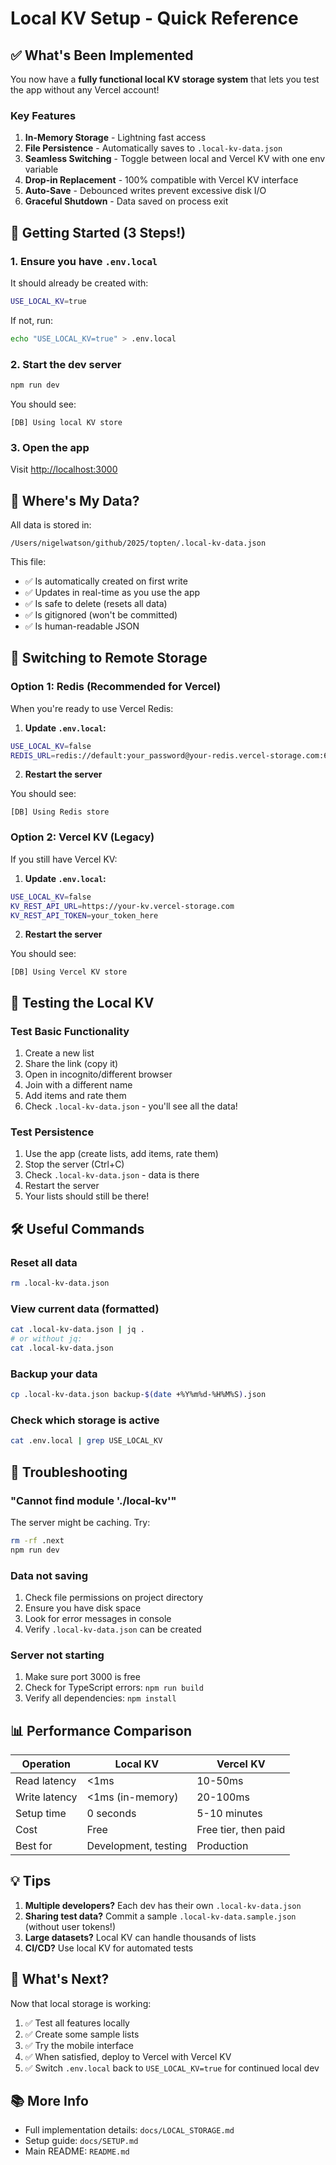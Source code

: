 # Local KV Setup - Quick Reference

## ✅ What's Been Implemented

You now have a **fully functional local KV storage system** that lets you test the app without any Vercel account!

### Key Features

1. **In-Memory Storage** - Lightning fast access
2. **File Persistence** - Automatically saves to `.local-kv-data.json`
3. **Seamless Switching** - Toggle between local and Vercel KV with one env variable
4. **Drop-in Replacement** - 100% compatible with Vercel KV interface
5. **Auto-Save** - Debounced writes prevent excessive disk I/O
6. **Graceful Shutdown** - Data saved on process exit

## 🚀 Getting Started (3 Steps!)

### 1. Ensure you have `.env.local`

It should already be created with:
```bash
USE_LOCAL_KV=true
```

If not, run:
```bash
echo "USE_LOCAL_KV=true" > .env.local
```

### 2. Start the dev server

```bash
npm run dev
```

You should see:
```
[DB] Using local KV store
```

### 3. Open the app

Visit [http://localhost:3000](http://localhost:3000)

## 📁 Where's My Data?

All data is stored in:
```
/Users/nigelwatson/github/2025/topten/.local-kv-data.json
```

This file:
- ✅ Is automatically created on first write
- ✅ Updates in real-time as you use the app
- ✅ Is safe to delete (resets all data)
- ✅ Is gitignored (won't be committed)
- ✅ Is human-readable JSON

## 🔄 Switching to Remote Storage

### Option 1: Redis (Recommended for Vercel)

When you're ready to use Vercel Redis:

1. **Update `.env.local`:**
```bash
USE_LOCAL_KV=false
REDIS_URL=redis://default:your_password@your-redis.vercel-storage.com:6379
```

2. **Restart the server**

You should see:
```
[DB] Using Redis store
```

### Option 2: Vercel KV (Legacy)

If you still have Vercel KV:

1. **Update `.env.local`:**
```bash
USE_LOCAL_KV=false
KV_REST_API_URL=https://your-kv.vercel-storage.com
KV_REST_API_TOKEN=your_token_here
```

2. **Restart the server**

You should see:
```
[DB] Using Vercel KV store
```

## 🧪 Testing the Local KV

### Test Basic Functionality

1. Create a new list
2. Share the link (copy it)
3. Open in incognito/different browser
4. Join with a different name
5. Add items and rate them
6. Check `.local-kv-data.json` - you'll see all the data!

### Test Persistence

1. Use the app (create lists, add items, rate them)
2. Stop the server (Ctrl+C)
3. Check `.local-kv-data.json` - data is there
4. Restart the server
5. Your lists should still be there!

## 🛠️ Useful Commands

### Reset all data
```bash
rm .local-kv-data.json
```

### View current data (formatted)
```bash
cat .local-kv-data.json | jq .
# or without jq:
cat .local-kv-data.json
```

### Backup your data
```bash
cp .local-kv-data.json backup-$(date +%Y%m%d-%H%M%S).json
```

### Check which storage is active
```bash
cat .env.local | grep USE_LOCAL_KV
```

## 🐛 Troubleshooting

### "Cannot find module './local-kv'"

The server might be caching. Try:
```bash
rm -rf .next
npm run dev
```

### Data not saving

1. Check file permissions on project directory
2. Ensure you have disk space
3. Look for error messages in console
4. Verify `.local-kv-data.json` can be created

### Server not starting

1. Make sure port 3000 is free
2. Check for TypeScript errors: `npm run build`
3. Verify all dependencies: `npm install`

## 📊 Performance Comparison

| Operation | Local KV | Vercel KV |
|-----------|----------|-----------|
| Read latency | <1ms | 10-50ms |
| Write latency | <1ms (in-memory) | 20-100ms |
| Setup time | 0 seconds | 5-10 minutes |
| Cost | Free | Free tier, then paid |
| Best for | Development, testing | Production |

## 💡 Tips

1. **Multiple developers?** Each dev has their own `.local-kv-data.json`
2. **Sharing test data?** Commit a sample `.local-kv-data.sample.json` (without user tokens!)
3. **Large datasets?** Local KV can handle thousands of lists
4. **CI/CD?** Use local KV for automated tests

## 🎯 What's Next?

Now that local storage is working:

1. ✅ Test all features locally
2. ✅ Create some sample lists  
3. ✅ Try the mobile interface
4. ✅ When satisfied, deploy to Vercel with Vercel KV
5. ✅ Switch `.env.local` back to `USE_LOCAL_KV=true` for continued local dev

## 📚 More Info

- Full implementation details: `docs/LOCAL_STORAGE.md`
- Setup guide: `docs/SETUP.md`
- Main README: `README.md`

